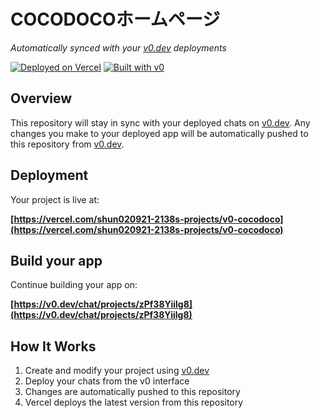 # COCODOCOホームページ

*Automatically synced with your [v0.dev](https://v0.dev) deployments*

[![Deployed on Vercel](https://img.shields.io/badge/Deployed%20on-Vercel-black?style=for-the-badge&logo=vercel)](https://vercel.com/shun020921-2138s-projects/v0-cocodoco)
[![Built with v0](https://img.shields.io/badge/Built%20with-v0.dev-black?style=for-the-badge)](https://v0.dev/chat/projects/zPf38Yiilg8)

## Overview

This repository will stay in sync with your deployed chats on [v0.dev](https://v0.dev).
Any changes you make to your deployed app will be automatically pushed to this repository from [v0.dev](https://v0.dev).

## Deployment

Your project is live at:

**[https://vercel.com/shun020921-2138s-projects/v0-cocodoco](https://vercel.com/shun020921-2138s-projects/v0-cocodoco)**

## Build your app

Continue building your app on:

**[https://v0.dev/chat/projects/zPf38Yiilg8](https://v0.dev/chat/projects/zPf38Yiilg8)**

## How It Works

1. Create and modify your project using [v0.dev](https://v0.dev)
2. Deploy your chats from the v0 interface
3. Changes are automatically pushed to this repository
4. Vercel deploys the latest version from this repository
